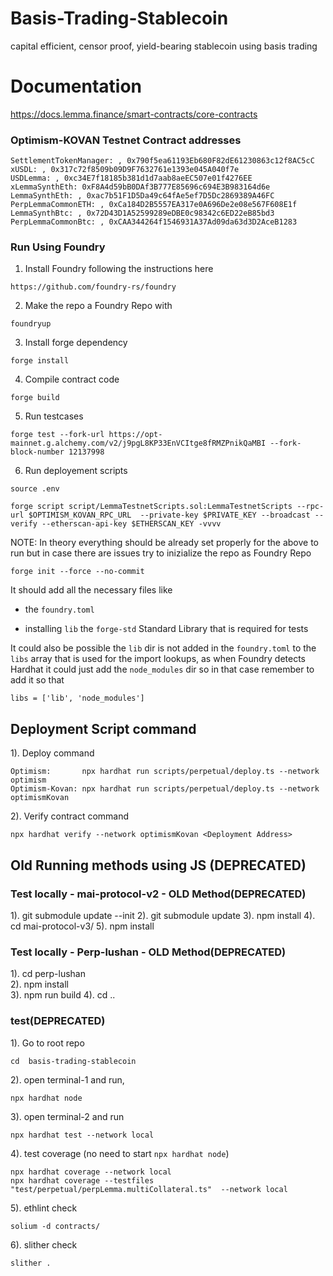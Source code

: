 # Basis-Trading-Stablecoin

capital efficient, censor proof, yield-bearing stablecoin using basis trading


# Documentation
https://docs.lemma.finance/smart-contracts/core-contracts


### Optimism-KOVAN Testnet Contract addresses

```
SettlementTokenManager: , 0x790f5ea61193Eb680F82dE61230863c12f8AC5cC
xUSDL: , 0x317c72f8509b09D9F7632761e1393e045A040f7e
USDLemma: , 0xc34E7f18185b381d1d7aab8aeEC507e01f4276EE
xLemmaSynthEth: 0xF8A4d59bB0DAf3B777E85696c694E3B983164d6e
LemmaSynthEth: , 0xac7b51F1D5Da49c64fAe5ef7D5Dc2869389A46FC
PerpLemmaCommonETH: , 0xCa184D2B5557EA317e0A696De2e08e567F608E1f
LemmaSynthBtc: , 0x72D43D1A52599289eDBE0c98342c6ED22eB85bd3
PerpLemmaCommonBtc: , 0xCAA344264f1546931A37Ad09da63d3D2AceB1283
```

### Run Using Foundry

1. Install Foundry following the instructions here 

```
https://github.com/foundry-rs/foundry
```

2. Make the repo a Foundry Repo with 

```
foundryup
```

3. Install forge dependency
```
forge install
```

4. Compile contract code
```
forge build
``` 

5. Run testcases  
```
forge test --fork-url https://opt-mainnet.g.alchemy.com/v2/j9pgL8KP33EnVCItge8fRMZPnikQaMBI --fork-block-number 12137998
``` 

6. Run deployement scripts
```
source .env
```

```
forge script script/LemmaTestnetScripts.sol:LemmaTestnetScripts --rpc-url $OPTIMISM_KOVAN_RPC_URL  --private-key $PRIVATE_KEY --broadcast --verify --etherscan-api-key $ETHERSCAN_KEY -vvvv
```


NOTE: In theory everything should be already set properly for the above to run but in case there are issues try to inizialize the repo as Foundry Repo 

```
forge init --force --no-commit
```

It should add all the necessary files like 

- the `foundry.toml`

- installing `lib` the `forge-std` Standard Library that is required for tests 

It could also be possible the `lib` dir is not added in the `foundry.toml` to the `libs` array that is used for the import lookups, as when Foundry detects Hardhat it could just add the `node_modules` dir so in that case remember to add it so that 

```
libs = ['lib', 'node_modules']
```

## Deployment Script command

1). Deploy command 
    
    Optimism:       npx hardhat run scripts/perpetual/deploy.ts --network optimism
    Optimism-Kovan: npx hardhat run scripts/perpetual/deploy.ts --network optimismKovan


2). Verify contract command
    
    npx hardhat verify --network optimismKovan <Deployment Address>

## Old Running methods using JS (DEPRECATED)

### Test locally - mai-protocol-v2 - OLD Method(DEPRECATED)
1). git submodule update --init
2). git submodule update
3). npm install
4). cd mai-protocol-v3/
5). npm install

### Test locally - Perp-lushan - OLD Method(DEPRECATED)
1). cd perp-lushan  
2). npm install  
3). npm run build
4). cd .. 

### test(DEPRECATED)

1). Go to root repo
    
    cd  basis-trading-stablecoin

2). open terminal-1 and run,
        
    npx hardhat node

3). open terminal-2 and run
    
    npx hardhat test --network local

4). test coverage (no need to start `npx hardhat node`)

    npx hardhat coverage --network local
    npx hardhat coverage --testfiles "test/perpetual/perpLemma.multiCollateral.ts"  --network local

5). ethlint check

    solium -d contracts/

6). slither check

    slither .









